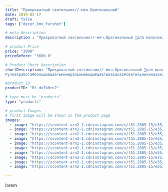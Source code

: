 ```yaml
---
title: "Прикроватный светильник//-мяч.Оригинальный"
date: 2019-02-17
draft: false
tags: ["decor_kmv_furshet"]

# meta description
description : "Прикроватный светильник//-мяч.Оригинальный 🎁для мальчика в детскую.Цветовая гамма может быть любой. Материал изолон. Не боится ни влаги, ни высоких температур. "

# product Price
price: "3000"
priceBefore: "3600.0"

# Product Short Description
shortDescription: "Прикроватный светильник//-мяч.Оригинальный 🎁для мальчика в детскую.Цветовая гамма может быть любой. Материал изолон. Не боится ни влаги, ни высоких температур. Высота 25 см..
Ручнаяработа#большиецветыминеральныеводы#цветыназаказ#светильникиназаказминеральныеводы#подаркиручнойработы#цветыгигантыпятигорск"

#product ID
productID: "Bt-doIkHrn2"

# type must be "products"
type: "products"

# product Images
# first image will be shown in the product page
images:
  - image: "https://scontent-arn2-1.cdninstagram.com/v/t51.2885-15/e35/50959430_723840198012182_7713823331512487947_n.jpg?se=7&tp=1&_nc_ht=scontent-arn2-1.cdninstagram.com&_nc_cat=102&_nc_ohc=6MYthonFIUcAX-9dArv&oh=891b85d3395bc4924d4496d42db3a23d&oe=606D1B6D&ig_cache_key=MTk4MTE0ODA1NDQyNzY5NzEyMQ%3D%3D.2"
  - image: "https://scontent-arn2-2.cdninstagram.com/v/t51.2885-15/e35/50940487_1902919499836128_2294787444952978762_n.jpg?se=7&tp=1&_nc_ht=scontent-arn2-2.cdninstagram.com&_nc_cat=100&_nc_ohc=MDOBGHGUtSgAX8ETo8o&oh=7032f99f20b80393dc65c0fe8a682b9c&oe=606A4F63&ig_cache_key=MTk4MTE0ODA2NDA1Nzc5NjAwMA%3D%3D.2"
  - image: "https://scontent-arn2-1.cdninstagram.com/v/t51.2885-15/e35/51740291_536756686733362_905255970319069229_n.jpg?se=7&tp=1&_nc_ht=scontent-arn2-1.cdninstagram.com&_nc_cat=110&_nc_ohc=0nkKS3xk40kAX-uznwO&oh=adb9e8204f35fad15c7cfaad867b5c28&oe=606990A7&ig_cache_key=MTk4MTE0ODA3MzAxNjczNjE3Nw%3D%3D.2"
  - image: "https://scontent-arn2-1.cdninstagram.com/v/t51.2885-15/e35/50867094_322213125097551_8498826481114400910_n.jpg?se=7&tp=1&_nc_ht=scontent-arn2-1.cdninstagram.com&_nc_cat=103&_nc_ohc=FKNcSBkCP2YAX8O7xtH&oh=32e548488248ff81f29e985e090c872b&oe=606A0905&ig_cache_key=MTk4MTE0ODA3Nzc4MTQ0MDAwNg%3D%3D.2"
  - image: "https://scontent-arn2-2.cdninstagram.com/v/t51.2885-15/e35/51907708_2035052156610128_2975517813352236677_n.jpg?se=7&tp=1&_nc_ht=scontent-arn2-2.cdninstagram.com&_nc_cat=108&_nc_ohc=nahUxD5K_QUAX9xFMfe&oh=39a7a4cc9e9d340b309fc55b078932e6&oe=6069FCBF&ig_cache_key=MTk4MTE0ODA5NjI1MzE4NTcxMw%3D%3D.2"
  - image: "https://scontent-arn2-1.cdninstagram.com/v/t51.2885-15/e35/51961994_396584210912212_5518198701827848930_n.jpg?se=7&tp=1&_nc_ht=scontent-arn2-1.cdninstagram.com&_nc_cat=104&_nc_ohc=f3dFnV-8CLkAX_kCiw-&oh=58da549fe146a43e75cafa71d22a2a43&oe=606BF65D&ig_cache_key=MTk4MTE0ODEwNDkzNTUzNDk4MA%3D%3D.2"
  - image: "https://scontent-arn2-1.cdninstagram.com/v/t51.2885-15/e35/51036655_384446422105894_807274333923152114_n.jpg?se=7&tp=1&_nc_ht=scontent-arn2-1.cdninstagram.com&_nc_cat=110&_nc_ohc=WuDD7ujYOaUAX-fCpSX&oh=518c036e36ecfe48a8b3214937937075&oe=606AF8A3&ig_cache_key=MTk4MTE0ODEyMzM4MjA4NzY3NA%3D%3D.2"
  - image: "https://scontent-arn2-2.cdninstagram.com/v/t51.2885-15/e35/50924463_1154752331363388_3258698454213066035_n.jpg?se=7&tp=1&_nc_ht=scontent-arn2-2.cdninstagram.com&_nc_cat=100&_nc_ohc=TwvMJ2cjGYYAX81ORhK&oh=a2293769dfe3257204b515f0b24de313&oe=606B7D93&ig_cache_key=MTk4MTE0ODEzNzQxNjIyMzc2Mg%3D%3D.2"
  - image: "https://scontent-arn2-1.cdninstagram.com/v/t51.2885-15/e35/49571240_409883153102519_1776237710818618515_n.jpg?se=7&tp=1&_nc_ht=scontent-arn2-1.cdninstagram.com&_nc_cat=111&_nc_ohc=VHqIlN-5J6gAX8odMUV&oh=c437d958205d83abff39db5dc06acc24&oe=606C0AEB&ig_cache_key=MTk4MTE0ODE0NjM2Njg0NzAyNQ%3D%3D.2"
  - image: "https://scontent-arn2-1.cdninstagram.com/v/t51.2885-15/e35/51076181_1536206876524383_229397873540339991_n.jpg?se=7&tp=1&_nc_ht=scontent-arn2-1.cdninstagram.com&_nc_cat=103&_nc_ohc=z0fhQiJDG7kAX_efe4X&oh=349c8a75bef98ccfb1bd90ba162534a4&oe=6069F109&ig_cache_key=MTk4MTE0ODE2MjM0NzExNDcyNw%3D%3D.2"

---
```

lorem
